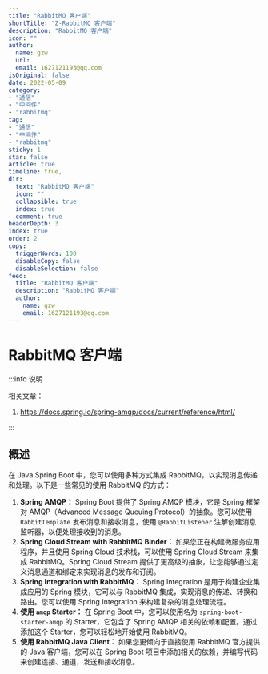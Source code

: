 ```yaml
---
title: "RabbitMQ 客户端"
shortTitle: "Z-RabbitMQ 客户端"
description: "RabbitMQ 客户端"
icon: ""
author: 
  name: gzw
  url: 
  email: 1627121193@qq.com
isOriginal: false
date: 2022-05-09
category: 
- "通信"
- "中间件"
- "rabbitmq"
tag:
- "通信"
- "中间件"
- "rabbitmq"
sticky: 1
star: false
article: true
timeline: true,
dir:
  text: "RabbitMQ 客户端"
  icon: ""
  collapsible: true
  index: true
  comment: true
headerDepth: 3
index: true
order: 2
copy:
  triggerWords: 100
  disableCopy: false
  disableSelection: false
feed:
  title: "RabbitMQ 客户端"
  description: "RabbitMQ 客户端"
  author:
    name: gzw
    email: 1627121193@qq.com
---
```






# RabbitMQ 客户端



:::info 说明

相关文章：

1. https://docs.spring.io/spring-amqp/docs/current/reference/html/

:::



## 概述

在 Java Spring Boot 中，您可以使用多种方式集成 RabbitMQ，以实现消息传递和处理。以下是一些常见的使用 RabbitMQ 的方式：

1. **Spring AMQP：** Spring Boot 提供了 Spring AMQP 模块，它是 Spring 框架对 AMQP（Advanced Message Queuing Protocol）的抽象。您可以使用 `RabbitTemplate` 发布消息和接收消息，使用 `@RabbitListener` 注解创建消息监听器，以便处理接收到的消息。
2. **Spring Cloud Stream with RabbitMQ Binder：** 如果您正在构建微服务应用程序，并且使用 Spring Cloud 技术栈，可以使用 Spring Cloud Stream 来集成 RabbitMQ。Spring Cloud Stream 提供了更高级的抽象，让您能够通过定义消息通道和绑定来实现消息的发布和订阅。
3. **Spring Integration with RabbitMQ：** Spring Integration 是用于构建企业集成应用的 Spring 模块，它可以与 RabbitMQ 集成，实现消息的传递、转换和路由。您可以使用 Spring Integration 来构建复杂的消息处理流程。
4. **使用 `amqp` Starter：** 在 Spring Boot 中，您可以使用名为 `spring-boot-starter-amqp` 的 Starter，它包含了 Spring AMQP 相关的依赖和配置。通过添加这个 Starter，您可以轻松地开始使用 RabbitMQ。
5. **使用 RabbitMQ Java Client：** 如果您更倾向于直接使用 RabbitMQ 官方提供的 Java 客户端，您可以在 Spring Boot 项目中添加相关的依赖，并编写代码来创建连接、通道，发送和接收消息。









